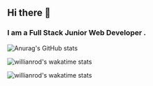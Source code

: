 ## Hi there 👋
### I am a Full Stack Junior Web Developer . 

![Anurag's GitHub stats](https://github-readme-stats.vercel.app/api?username=AndyLinxies&show_icons=true&theme=bear&include_all_commits=true)


![willianrod's wakatime stats](https://github-readme-stats.vercel.app/api/wakatime?username=AndyLinxies&theme=bear&layout=compact&v=2)


![willianrod's wakatime stats](https://wakatime.com/badge/user/9240ca89-14a5-463a-a3bc-1211aaf63e00.svg)

<!--
AndyLinxies/AndyLinxies is a ✨ special ✨ repository because its README.md (this file) appears on your GitHub profile.
-->
